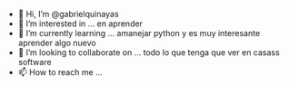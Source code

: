 - 👋 Hi, I’m @gabrielquinayas
- 👀 I’m interested in ... en aprender
- 🌱 I’m currently learning ... amanejar python y es muy interesante aprender algo nuevo
- 💞️ I’m looking to collaborate on ... todo lo que tenga que ver en casass software
- 📫 How to reach me ...

<!---
gabrielquinayas/gabrielquinayas is a ✨ special ✨ repository because its `README.md` (this file) appears on your GitHub profile.
You can click the Preview link to take a look at your changes.
--->
